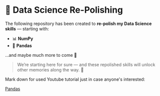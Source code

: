 # 🧠 Data Science Re-Polishing

The following repository has been created to **re-polish my Data Science skills** — starting with:

- 📊 **NumPy**  
- 🐼 **Pandas**  

…and maybe much more to come 🚀  

> We’re starting here for sure — and these repolished skills will unlock other memories along the way. 🔄

Mark down for used Youtube tutorial just in case anyone's interested:

[Pandas](https://www.youtube.com/watch?v=EXIgjIBu4EU)